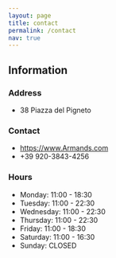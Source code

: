```yaml
---
layout: page
title: contact
permalink: /contact
nav: true
---
```

## Information 

### Address
- 38 Piazza del Pigneto

### Contact
- https://www.Armands.com
- +39 920-3843-4256

### Hours
- Monday: 11:00 - 18:30
- Tuesday: 11:00 - 22:30
- Wednesday: 11:00 - 22:30
- Thursday: 11:00 - 22:30
- Friday: 11:00 - 18:30
- Saturday: 11:00 - 16:30
- Sunday: CLOSED
